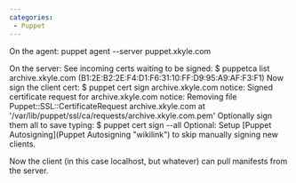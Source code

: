 ```yaml
---
categories:
 - Puppet
---
```

On the agent: puppet agent --server puppet.xkyle.com

On the server: See incoming certs waiting to be signed: \$ puppetca list
archive.xkyle.com (B1:2E:B2:2E:F4:D1:F6:31:10:FF:D9:95:A9:AF:F3:F1) Now
sign the client cert: \$ puppet cert sign archive.xkyle.com notice:
Signed certificate request for archive.xkyle.com notice: Removing file
Puppet::SSL::CertificateRequest archive.xkyle.com at
'/var/lib/puppet/ssl/ca/requests/archive.xkyle.com.pem' Optionally sign
them all to save typing: \$ puppet cert sign --all Optional: Setup
[Puppet Autosigning](Puppet Autosigning "wikilink") to skip manually
signing new clients.

Now the client (in this case localhost, but whatever) can pull manifests
from the server.

